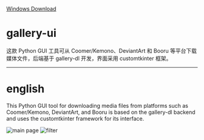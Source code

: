 [Windows Download](https://github.com/chitizen/gallery-ui/releases/latest)

# gallery-ui
这款 Python GUI 工具可从 Coomer/Kemono、DeviantArt 和 Booru 等平台下载媒体文件，后端基于 gallery-dl 开发，界面采用 customtkinter 框架。

---

# english
This Python GUI tool for downloading media files from platforms such as Coomer/Kemono, DeviantArt, and Booru is based on the gallery-dl backend and uses the customtkinter framework for its interface.

![main page](https://github.com/user-attachments/assets/ce70f3c3-5126-4aac-820b-71d942a88fc3)
![filter](https://github.com/user-attachments/assets/a2934c8d-654e-40b0-8a19-024f4e02b401)
